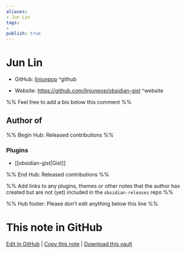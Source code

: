 ```yaml
---
aliases:
- Jun Lin
tags:
- 
publish: true
---
```


# Jun Lin

- GitHub: [linjunpop](https://github.com/linjunpop/) ^github
<!-- - Discord: `@` ^discord-->
- Website: <https://github.com/linjunpop/obsidian-gist> ^website
<!-- - [[Publish sites|Publish site]]: <https://> ^publish-->

%% Feel free to add a bio below this comment %%


## Author of

%% Begin Hub: Released contributions %%
### Plugins
- [[obsidian-gist|Gist]]

%% End Hub: Released contributions %%

%% Add links to any plugins, themes or other notes that the author has created but are not (yet) included in the `obsidian-releases` repo %%

<!--
### Unlisted plugins
-->

<!--
### Others
-->

<!--
## Sponsor this author
-->

<!-- - [[GitHub sponsors]]: [Sponsor @linjunpop on GitHub Sponsors](https://github.com/sponsors/linjunpop) ^github-sponsor-->
<!-- - [[Buy me a coffee]]: <https://> ^buy-me-a-coffee-->
<!-- - [[PayPal]]: <https://> ^paypal-->
<!-- - [[Patreon]]: <https://> ^patreon-->

<!--
## Follow this author
-->

<!-- - [[YouTube Channels|On YouTube]]: <https://> ^youtube-->
<!-- - Twitter: <https://> ^twitter-->
<!-- - ... -->

%% Hub footer: Please don't edit anything below this line %%

# This note in GitHub

<span class="git-footer">[Edit In GitHub](https://github.dev/obsidian-community/obsidian-hub/blob/main/01%20-%20Community/People/linjunpop.md "git-hub-edit-note") | [Copy this note](https://raw.githubusercontent.com/obsidian-community/obsidian-hub/main/01%20-%20Community/People/linjunpop.md "git-hub-copy-note") | [Download this vault](https://github.com/obsidian-community/obsidian-hub/archive/refs/heads/main.zip "git-hub-download-vault") </span>
